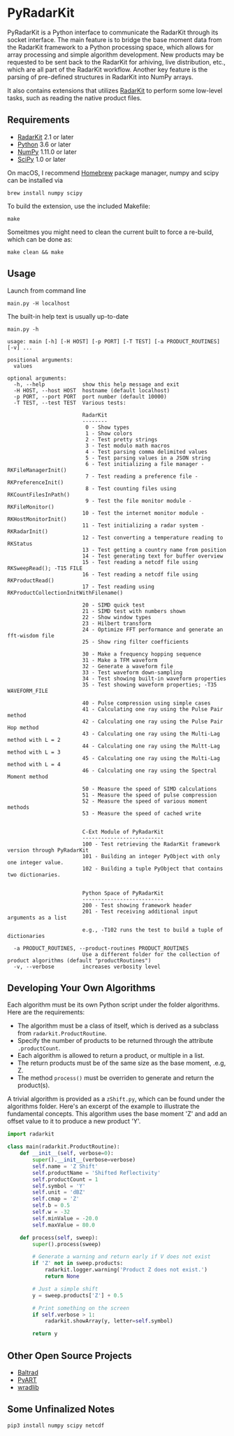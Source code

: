 PyRadarKit
==========

PyRadarKit is a Python interface to communicate the RadarKit through its socket interface. The main feature is to bridge the base moment data from the RadarKit framework to a Python processing space, which allows for array processing and simple algorithm development. New products may be requested to be sent back to the RadarKit for arhiving, live distribution, etc., which are all part of the RadarKit workflow. Another key feature is the parsing of pre-defined structures in RadarKit into NumPy arrays.

It also contains extensions that utilizes [RadarKit] to perform some low-level tasks, such as reading the native product files.


## Requirements

- [RadarKit] 2.1 or later
- [Python] 3.6 or later
- [NumPy] 1.11.0 or later
- [SciPy] 1.0 or later

On macOS, I recommend [Homebrew] package manager, numpy and scipy can be installed via
```shell
brew install numpy scipy
``````

To build the extension, use the included Makefile:
```shell
make
```

Someitmes you might need to clean the current built to force a re-build, which can be done as:
```shell
make clean && make
```

## Usage

Launch from command line

```shell
main.py -H localhost
``````

The built-in help text is usually up-to-date

```shell
main.py -h
```

```
usage: main [-h] [-H HOST] [-p PORT] [-T TEST] [-a PRODUCT_ROUTINES] [-v] ...

positional arguments:
  values

optional arguments:
  -h, --help            show this help message and exit
  -H HOST, --host HOST  hostname (default localhost)
  -p PORT, --port PORT  port number (default 10000)
  -T TEST, --test TEST  Various tests:
                        
                        RadarKit
                        --------
                         0 - Show types
                         1 - Show colors
                         2 - Test pretty strings
                         3 - Test modulo math macros
                         4 - Test parsing comma delimited values
                         5 - Test parsing values in a JSON string
                         6 - Test initializing a file manager - RKFileManagerInit()
                         7 - Test reading a preference file - RKPreferenceInit()
                         8 - Test counting files using RKCountFilesInPath()
                         9 - Test the file monitor module - RKFileMonitor()
                        10 - Test the internet monitor module - RKHostMonitorInit()
                        11 - Test initializing a radar system - RKRadarInit()
                        12 - Test converting a temperature reading to RKStatus
                        13 - Test getting a country name from position
                        14 - Test generating text for buffer overview
                        15 - Test reading a netcdf file using RKSweepRead(); -T15 FILE
                        16 - Test reading a netcdf file using RKProductRead()
                        17 - Test reading using RKProductCollectionInitWithFilename()
                        
                        20 - SIMD quick test
                        21 - SIMD test with numbers shown
                        22 - Show window types
                        23 - Hilbert transform
                        24 - Optimize FFT performance and generate an fft-wisdom file
                        25 - Show ring filter coefficients
                        
                        30 - Make a frequency hopping sequence
                        31 - Make a TFM waveform
                        32 - Generate a waveform file
                        33 - Test waveform down-sampling
                        34 - Test showing built-in waveform properties
                        35 - Test showing waveform properties; -T35 WAVEFORM_FILE
                        
                        40 - Pulse compression using simple cases
                        41 - Calculating one ray using the Pulse Pair method
                        42 - Calculating one ray using the Pulse Pair Hop method
                        43 - Calculating one ray using the Multi-Lag method with L = 2
                        44 - Calculating one ray using the Multt-Lag method with L = 3
                        45 - Calculating one ray using the Multi-Lag method with L = 4
                        46 - Calculating one ray using the Spectral Moment method
                        
                        50 - Measure the speed of SIMD calculations
                        51 - Measure the speed of pulse compression
                        52 - Measure the speed of various moment methods
                        53 - Measure the speed of cached write
                        
                        
                        C-Ext Module of PyRadarKit
                        --------------------------
                        100 - Test retrieving the RadarKit framework version through PyRadarKit
                        101 - Building an integer PyObject with only one integer value.
                        102 - Building a tuple PyObject that contains two dictionaries.
                            
                            
                        Python Space of PyRadarKit
                        --------------------------
                        200 - Test showing framework header
                        201 - Test receiving additional input arguments as a list
                        
                        e.g., -T102 runs the test to build a tuple of dictionaries
                             
  -a PRODUCT_ROUTINES, --product-routines PRODUCT_ROUTINES
                        Use a different folder for the collection of product algorithms (default "productRoutines")
  -v, --verbose         increases verbosity level
```

## Developing Your Own Algorithms

Each algorithm must be its own Python script under the folder algorithms. Here are the requirements:
- The algorithm must be a class of itself, which is derived as a subclass from `radarkit.ProductRoutine`.
- Specify the number of products to be returned through the attribute `.productCount`.
- Each algorithm is allowed to return a product, or multiple in a list.
- The return products must be of the same size as the base moment, .e.g, Z.
- The method `process()` must be overriden to generate and return the product(s).

A trivial algorithm is provided as a `zShift.py`, which can be found under the algorithms folder. Here's an excerpt of the example to illustrate the fundamental concepts. This algorithm uses the base moment 'Z' and add an offset value to it to produce a new product 'Y'.

```python
import radarkit

class main(radarkit.ProductRoutine):
    def __init__(self, verbose=0):
        super().__init__(verbose=verbose)
        self.name = 'Z Shift'
        self.productName = 'Shifted Reflectivity'
        self.productCount = 1
        self.symbol = 'Y'
        self.unit = 'dBZ'
        self.cmap = 'Z'
        self.b = 0.5
        self.w = -32
        self.minValue = -20.0
        self.maxValue = 80.0

    def process(self, sweep):
        super().process(sweep)

        # Generate a warning and return early if V does not exist
        if 'Z' not in sweep.products:
            radarkit.logger.warning('Product Z does not exist.')
            return None

        # Just a simple shift
        y = sweep.products['Z'] + 0.5

        # Print something on the screen
        if self.verbose > 1:
            radarkit.showArray(y, letter=self.symbol)

        return y
```


## Other Open Source Projects

- [Baltrad]
- [PyART]
- [wradlib]

[Homebrew]: https://brew.sh
[RadarKit]: https://git.arrc.ou.edu/cheo4524/radarkit.git
[Python]: https://www.python.org
[NumPy]: http://www.numpy.org
[SciPy]: https://www.scipy.org
[HDF5]: https://support.hdfgroup.org/HDF5
[NetCDF]: https://www.unidata.ucar.edu/software/netcdf
[Baltrad]: http://theradarcommunity.wikidot.com/tool:2
[PyART]: http://arm-doe.github.io/pyart
[wradlib]: http://wradlib.org


## Some Unfinalized Notes

```shell
pip3 install numpy scipy netcdf
```
